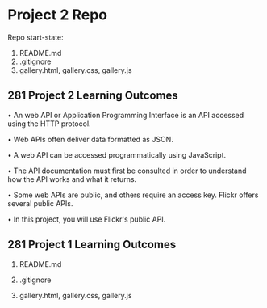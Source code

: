 # Project 2 Repo

Repo start-state:

1. README.md
2. .gitignore
3. gallery.html, gallery.css, gallery.js

<H2>281 Project 2 Learning Outcomes </H2>

• An web API or Application Programming Interface is an API
accessed using the HTTP protocol.

• Web APIs often deliver data formatted as JSON.

• A web API can be accessed programmatically using
JavaScript.

• The API documentation must first be consulted in order to
understand how the API works and what it returns.

• Some web APIs are public, and others require an access key.
Flickr offers several public APIs.

• In this project, you will use Flickr's public API.

<H2> 281 Project 1 Learning Outcomes </H2>

1. README.md

2. .gitignore

3. gallery.html, gallery.css, gallery.js
